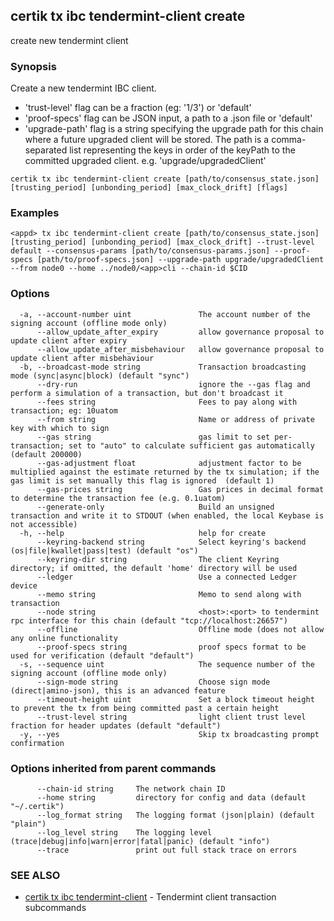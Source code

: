 ## certik tx ibc tendermint-client create

create new tendermint client

### Synopsis

Create a new tendermint IBC client.
  - 'trust-level' flag can be a fraction (eg: '1/3') or 'default'
  - 'proof-specs' flag can be JSON input, a path to a .json file or 'default'
  - 'upgrade-path' flag is a string specifying the upgrade path for this chain where a future upgraded client will be stored. The path is a comma-separated list representing the keys in order of the keyPath to the committed upgraded client.
  e.g. 'upgrade/upgradedClient'

```
certik tx ibc tendermint-client create [path/to/consensus_state.json] [trusting_period] [unbonding_period] [max_clock_drift] [flags]
```

### Examples

```
<appd> tx ibc tendermint-client create [path/to/consensus_state.json] [trusting_period] [unbonding_period] [max_clock_drift] --trust-level default --consensus-params [path/to/consensus-params.json] --proof-specs [path/to/proof-specs.json] --upgrade-path upgrade/upgradedClient --from node0 --home ../node0/<app>cli --chain-id $CID
```

### Options

```
  -a, --account-number uint               The account number of the signing account (offline mode only)
      --allow_update_after_expiry         allow governance proposal to update client after expiry
      --allow_update_after_misbehaviour   allow governance proposal to update client after misbehaviour
  -b, --broadcast-mode string             Transaction broadcasting mode (sync|async|block) (default "sync")
      --dry-run                           ignore the --gas flag and perform a simulation of a transaction, but don't broadcast it
      --fees string                       Fees to pay along with transaction; eg: 10uatom
      --from string                       Name or address of private key with which to sign
      --gas string                        gas limit to set per-transaction; set to "auto" to calculate sufficient gas automatically (default 200000)
      --gas-adjustment float              adjustment factor to be multiplied against the estimate returned by the tx simulation; if the gas limit is set manually this flag is ignored  (default 1)
      --gas-prices string                 Gas prices in decimal format to determine the transaction fee (e.g. 0.1uatom)
      --generate-only                     Build an unsigned transaction and write it to STDOUT (when enabled, the local Keybase is not accessible)
  -h, --help                              help for create
      --keyring-backend string            Select keyring's backend (os|file|kwallet|pass|test) (default "os")
      --keyring-dir string                The client Keyring directory; if omitted, the default 'home' directory will be used
      --ledger                            Use a connected Ledger device
      --memo string                       Memo to send along with transaction
      --node string                       <host>:<port> to tendermint rpc interface for this chain (default "tcp://localhost:26657")
      --offline                           Offline mode (does not allow any online functionality
      --proof-specs string                proof specs format to be used for verification (default "default")
  -s, --sequence uint                     The sequence number of the signing account (offline mode only)
      --sign-mode string                  Choose sign mode (direct|amino-json), this is an advanced feature
      --timeout-height uint               Set a block timeout height to prevent the tx from being committed past a certain height
      --trust-level string                light client trust level fraction for header updates (default "default")
  -y, --yes                               Skip tx broadcasting prompt confirmation
```

### Options inherited from parent commands

```
      --chain-id string     The network chain ID
      --home string         directory for config and data (default "~/.certik")
      --log_format string   The logging format (json|plain) (default "plain")
      --log_level string    The logging level (trace|debug|info|warn|error|fatal|panic) (default "info")
      --trace               print out full stack trace on errors
```

### SEE ALSO

* [certik tx ibc tendermint-client](certik_tx_ibc_tendermint-client.md)	 - Tendermint client transaction subcommands


